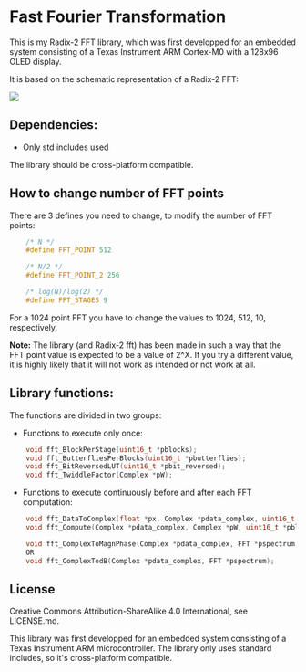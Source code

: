 # Fast Fourier Transformation


This is my Radix-2 FFT library, which was first developped for an embedded system consisting of a Texas Instrument ARM Cortex-M0 with a 128x96 OLED display.

It is based on the schematic representation of a Radix-2 FFT:

<img src="http://www.nicolaselectronics.be/wp-content/uploads/2013/06/FFT.gif">

## Dependencies:

* Only std includes used

The library should be cross-platform compatible.

## How to change number of FFT points

There are 3 defines you need to change, to modify the number of FFT points:

```C
	/* N */
	#define FFT_POINT 512

	/* N/2 */
	#define FFT_POINT_2 256

	/* log(N)/log(2) */
	#define FFT_STAGES 9
```

For a 1024 point FFT you have to change the values to 1024, 512, 10, respectively.

**Note:** The library (and Radix-2 fft) has been made in such a way that the FFT point value is expected to be a value of 2^X. If you try a different value, it is highly likely that it will not work as intended or not work at all.

## Library functions:

The functions are divided in two groups:

* Functions to execute only once:

```C
	void fft_BlockPerStage(uint16_t *pblocks);
	void fft_ButterfliesPerBlocks(uint16_t *pbutterflies);
	void fft_BitReversedLUT(uint16_t *pbit_reversed);
	void fft_TwiddleFactor(Complex *pW);
```

* Functions to execute continuously before and after each FFT computation:

```C
	void fft_DataToComplex(float *px, Complex *pdata_complex, uint16_t *pbit_reversed);
	void fft_Compute(Complex *pdata_complex, Complex *pW, uint16_t *pblocks, uint16_t *pbutterflies);

	void fft_ComplexToMagnPhase(Complex *pdata_complex, FFT *pspectrum, uint8_t normalize);
	OR
	void fft_ComplexTodB(Complex *pdata_complex, FFT *pspectrum);	
```

## License

Creative Commons Attribution-ShareAlike 4.0 International, see LICENSE.md.


This library was first developped for an embedded system consisting of a Texas Instrument ARM microcontroller.
The library only uses standard includes, so it's cross-platform compatible.
